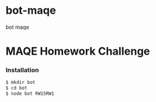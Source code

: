 # bot-maqe
bot maqe
# MAQE Homework Challenge
### Installation
```sh
$ mkdir bot
$ cd bot
$ node bot RW15RW1
```
